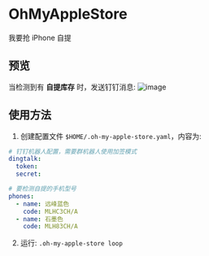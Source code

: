 # OhMyAppleStore
我要抢 iPhone 自提

## 预览
当检测到有 **自提库存** 时，发送钉钉消息:
![image](https://user-images.githubusercontent.com/9838749/134766917-0c2b7658-e706-42d0-8ef0-ac56745adf76.png)

## 使用方法
1. 创建配置文件 `$HOME/.oh-my-apple-store.yaml`，内容为:
```yaml
# 钉钉机器人配置，需要群机器人使用加签模式
dingtalk:
  token: 
  secret: 

# 要检测自提的手机型号
phones:
  - name: 远峰蓝色
    code: MLHC3CH/A
  - name: 石墨色
    code: MLH83CH/A
```
2. 运行: `.oh-my-apple-store loop`


